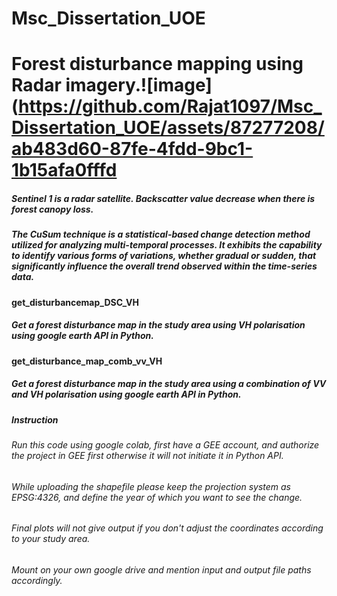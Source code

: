 # Msc_Dissertation_UOE
# Forest disturbance mapping using Radar imagery.![image](https://github.com/Rajat1097/Msc_Dissertation_UOE/assets/87277208/ab483d60-87fe-4fdd-9bc1-1b15afa0fffd
##### Sentinel 1 is a radar satellite. Backscatter value decrease when there is forest canopy loss.
##### The CuSum technique is a statistical-based change detection method utilized for analyzing multi-temporal processes. It exhibits the capability to identify various forms of variations, whether gradual or sudden, that significantly influence the overall trend observed within the time-series data.

#### get_disturbancemap_DSC_VH
##### Get a forest disturbance map in the study area using VH polarisation using google earth API in Python. 

#### get_disturbance_map_comb_vv_VH
##### Get a forest disturbance map in the study area using a combination of VV and VH polarisation using google earth API in Python. 


##### Instruction
###### Run this code using google colab, first have a GEE account, and authorize the project in GEE first otherwise it will not initiate it in Python API. 
###### While uploading the shapefile please keep the projection system as EPSG:4326, and define the year of which you want to see the change. 
###### Final plots will not give output if you don't adjust the coordinates according to your study area.
###### Mount on your own google drive and mention input and output file paths accordingly.

